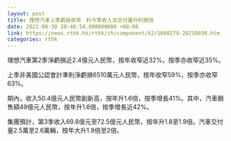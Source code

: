 ```yaml
---
layout: post
title: 理想汽車上季虧損收窄　料今季收入及交付量升約兩倍
date: 2021-08-30 20:48:54.000000000 +08:00
link: https://news.rthk.hk/rthk/ch/component/k2/1608279-20210830.htm
categories: rthk
---
```


理想汽車第2季淨虧損近2.4億元人民幣，按年收窄近32%，按季亦收窄近35%。

上季非美國公認會計準則淨虧損6510萬元人民幣，按年收窄59%，按季亦收窄63%。

期內，收入50.4億元人民幣創新高，按年升1.6倍，按季增長41%。其中，汽車銷售額49億元人民幣，按年升1.6倍，按季增長近42%。

集團預計，第3季收入69.8億元至72.5億元人民幣，按年升1.8至1.9倍。汽車交付量2.5萬至2.6萬輛，按年大升1.9倍至2倍。
